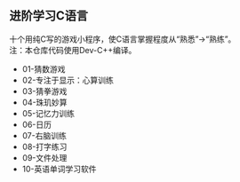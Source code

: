 ﻿## 进阶学习C语言    
十个用纯C写的游戏小程序，使C语言掌握程度从“熟悉”->“熟练”。  
注：本仓库代码使用Dev-C++编译。  
- 01-猜数游戏  
- 02-专注于显示：心算训练  
- 03-猜拳游戏  
- 04-珠玑妙算  
- 05-记忆力训练  
- 06-日历  
- 07-右脑训练  
- 08-打字练习  
- 09-文件处理  
- 10-英语单词学习软件  

